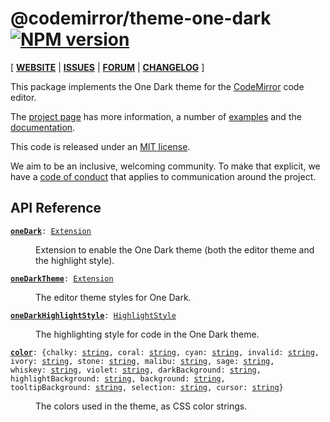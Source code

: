 <!-- NOTE: README.md is generated from src/README.md -->

# @codemirror/theme-one-dark [![NPM version](https://img.shields.io/npm/v/@codemirror/theme-one-dark.svg)](https://www.npmjs.org/package/@codemirror/theme-one-dark)

[ [**WEBSITE**](https://codemirror.net/6/) | [**ISSUES**](https://github.com/codemirror/dev/issues) | [**FORUM**](https://discuss.codemirror.net/c/next/) | [**CHANGELOG**](https://github.com/codemirror/theme-one-dark/blob/main/CHANGELOG.md) ]

This package implements the One Dark theme for the
[CodeMirror](https://codemirror.net/6/) code editor.

The [project page](https://codemirror.net/6/) has more information, a
number of [examples](https://codemirror.net/6/examples/) and the
[documentation](https://codemirror.net/6/docs/).

This code is released under an
[MIT license](https://github.com/codemirror/theme-one-dark/tree/main/LICENSE).

We aim to be an inclusive, welcoming community. To make that explicit,
we have a [code of
conduct](http://contributor-covenant.org/version/1/1/0/) that applies
to communication around the project.

## API Reference

<dl>
<dt id="user-content-onedark">
  <code><strong><a href="#user-content-onedark">oneDark</a></strong>: <a href="https://codemirror.net/docs/ref#state.Extension">Extension</a></code></dt>

<dd><p>Extension to enable the One Dark theme (both the editor theme and
the highlight style).</p>
</dd>
<dt id="user-content-onedarktheme">
  <code><strong><a href="#user-content-onedarktheme">oneDarkTheme</a></strong>: <a href="https://codemirror.net/docs/ref#state.Extension">Extension</a></code></dt>

<dd><p>The editor theme styles for One Dark.</p>
</dd>
<dt id="user-content-onedarkhighlightstyle">
  <code><strong><a href="#user-content-onedarkhighlightstyle">oneDarkHighlightStyle</a></strong>: <a href="https://codemirror.net/docs/ref#language.HighlightStyle">HighlightStyle</a></code></dt>

<dd><p>The highlighting style for code in the One Dark theme.</p>
</dd>
<dt id="user-content-color">
  <code><strong><a href="#user-content-color">color</a></strong>: {chalky: <a href="https://developer.mozilla.org/en-US/docs/Web/JavaScript/Reference/Global_Objects/String">string</a>, coral: <a href="https://developer.mozilla.org/en-US/docs/Web/JavaScript/Reference/Global_Objects/String">string</a>, cyan: <a href="https://developer.mozilla.org/en-US/docs/Web/JavaScript/Reference/Global_Objects/String">string</a>, invalid: <a href="https://developer.mozilla.org/en-US/docs/Web/JavaScript/Reference/Global_Objects/String">string</a>, ivory: <a href="https://developer.mozilla.org/en-US/docs/Web/JavaScript/Reference/Global_Objects/String">string</a>, stone: <a href="https://developer.mozilla.org/en-US/docs/Web/JavaScript/Reference/Global_Objects/String">string</a>, malibu: <a href="https://developer.mozilla.org/en-US/docs/Web/JavaScript/Reference/Global_Objects/String">string</a>, sage: <a href="https://developer.mozilla.org/en-US/docs/Web/JavaScript/Reference/Global_Objects/String">string</a>, whiskey: <a href="https://developer.mozilla.org/en-US/docs/Web/JavaScript/Reference/Global_Objects/String">string</a>, violet: <a href="https://developer.mozilla.org/en-US/docs/Web/JavaScript/Reference/Global_Objects/String">string</a>, darkBackground: <a href="https://developer.mozilla.org/en-US/docs/Web/JavaScript/Reference/Global_Objects/String">string</a>, highlightBackground: <a href="https://developer.mozilla.org/en-US/docs/Web/JavaScript/Reference/Global_Objects/String">string</a>, background: <a href="https://developer.mozilla.org/en-US/docs/Web/JavaScript/Reference/Global_Objects/String">string</a>, tooltipBackground: <a href="https://developer.mozilla.org/en-US/docs/Web/JavaScript/Reference/Global_Objects/String">string</a>, selection: <a href="https://developer.mozilla.org/en-US/docs/Web/JavaScript/Reference/Global_Objects/String">string</a>, cursor: <a href="https://developer.mozilla.org/en-US/docs/Web/JavaScript/Reference/Global_Objects/String">string</a>}</code></dt>

<dd><p>The colors used in the theme, as CSS color strings.</p>
</dd>
</dl>
